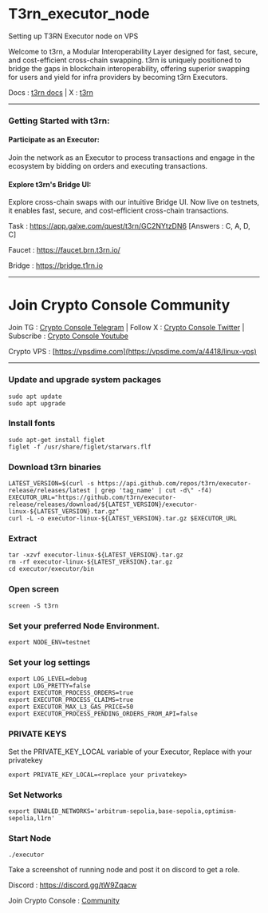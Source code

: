 # T3rn_executor_node
Setting up T3RN Executor node on VPS

Welcome to t3rn, a Modular Interoperability Layer designed for fast, secure, and cost-efficient cross-chain swapping. t3rn is uniquely positioned to bridge the gaps in blockchain interoperability, offering superior swapping for users and yield for infra providers by becoming t3rn Executors.

Docs : [t3rn docs](https://docs.t3rn.io/intro) | X : [t3rn](https://x.com/t3rn_io)

----------------------------------------------------------------------------------------------------------------------------------------
### Getting Started with t3rn:
#### Participate as an Executor:
Join the network as an Executor to process transactions and engage in the ecosystem by bidding on orders and executing transactions.

#### Explore t3rn's Bridge UI:
Explore cross-chain swaps with our intuitive Bridge UI. Now live on testnets, it enables fast, secure, and cost-efficient cross-chain transactions.

Task : https://app.galxe.com/quest/t3rn/GC2NYtzDN6
[Answers : C, A, D, C]

Faucet : https://faucet.brn.t3rn.io/

Bridge : https://bridge.t1rn.io 

----------------------------------------------------------------------------------------------------------------------------------------

# Join Crypto Console Community

Join TG : [Crypto Console Telegram](https://t.me/cryptoconsol) | Follow X : [Crypto Console Twitter](https://www.x.com/cryptoconsol) | Subscribe : [Crypto Console Youtube](https://www.youtube.com/@cryptoconsole)

Crypto VPS : [https://vpsdime.com](https://vpsdime.com/a/4418/linux-vps)

----------------------------------------------------------------------------------------------------------------------------------------

### Update and upgrade system packages
```
sudo apt update
sudo apt upgrade
```
### Install fonts
```
sudo apt-get install figlet
figlet -f /usr/share/figlet/starwars.flf

```
### Download t3rn binaries
```
LATEST_VERSION=$(curl -s https://api.github.com/repos/t3rn/executor-release/releases/latest | grep 'tag_name' | cut -d\" -f4)
EXECUTOR_URL="https://github.com/t3rn/executor-release/releases/download/${LATEST_VERSION}/executor-linux-${LATEST_VERSION}.tar.gz"
curl -L -o executor-linux-${LATEST_VERSION}.tar.gz $EXECUTOR_URL

```
### Extract 
```
tar -xzvf executor-linux-${LATEST_VERSION}.tar.gz
rm -rf executor-linux-${LATEST_VERSION}.tar.gz
cd executor/executor/bin

```

### Open screen 
```
screen -S t3rn
```
### Set your preferred Node Environment.
```
export NODE_ENV=testnet
```
### Set your log settings
```
export LOG_LEVEL=debug
export LOG_PRETTY=false
export EXECUTOR_PROCESS_ORDERS=true
export EXECUTOR_PROCESS_CLAIMS=true
export EXECUTOR_MAX_L3_GAS_PRICE=50
export EXECUTOR_PROCESS_PENDING_ORDERS_FROM_API=false
```
### PRIVATE KEYS
Set the PRIVATE_KEY_LOCAL variable of your Executor, Replace with your privatekey
```
export PRIVATE_KEY_LOCAL=<replace your privatekey>
```
### Set Networks
```
export ENABLED_NETWORKS='arbitrum-sepolia,base-sepolia,optimism-sepolia,l1rn'
```
### Start Node
```
./executor
```

Take a screenshot of running node and post it on discord to get a role.

Discord : https://discord.gg/tW9Zqacw

Join Crypto Console : [Community](https://t.me/cryptoconsol)

